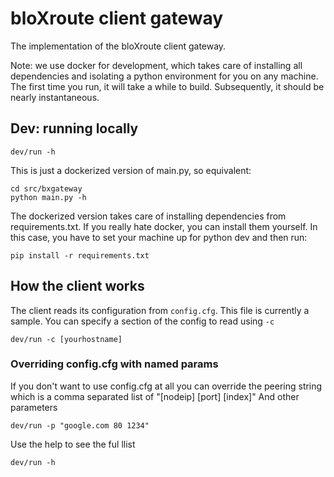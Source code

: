 # bloXroute client gateway

The implementation of the bloXroute client gateway.

Note: we use docker for development, which takes care of installing all
dependencies and isolating a python environment for you on any machine. The
first time you run, it will take a while to build. Subsequently, it should be
nearly instantaneous.

## Dev: running locally

    dev/run -h

This is just a dockerized version of main.py, so equivalent:

    cd src/bxgateway
    python main.py -h

The dockerized version takes care of installing dependencies from
requirements.txt. If you really hate docker, you can install them yourself.
In this case, you have to set your machine up for python dev and then run:

    pip install -r requirements.txt

## How the client works

The client reads its configuration from `config.cfg`. This file is currently a
sample. You can specify a section of the config to read using `-c`

    dev/run -c [yourhostname]

### Overriding config.cfg with named params

If you don't want to use config.cfg at all you can override the peering string
which is a comma separated list of "[nodeip] [port] [index]"
And other parameters

    dev/run -p "google.com 80 1234"

Use the help to see the ful llist

    dev/run -h
